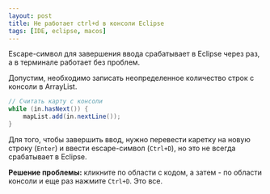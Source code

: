 ```yaml
---
layout: post 
title: Не работает ctrl+d в консоли Eclipse
tags: [IDE, eclipse, macos]
---
```


Escape-символ для завершения ввода срабатывает в Eclipse через раз, а в терминале работает без проблем.

<!--excerpt-->

Допустим, необходимо записать неопределенное количество строк с консоли в ArrayList. 
```java
// Считать карту с консоли
while (in.hasNext()) {
	mapList.add(in.nextLine());
}
```
Для того, чтобы завершить ввод, нужно перевести каретку на новую строку (`Enter`) и ввести escape-символ (`Ctrl+D`), но это не всегда срабатывает в Eclipse. 

**Решение проблемы:** кликните по области с кодом, а затем - по области консоли и еще раз нажмите `Ctrl+D`. Это все.